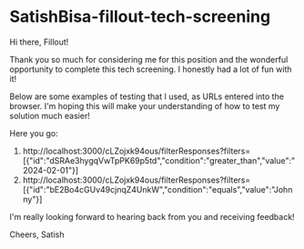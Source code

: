 # SatishBisa-fillout-tech-screening

Hi there, Fillout!

Thank you so much for considering me for this position and the wonderful opportunity to complete this tech screening. I honestly had a lot of fun with it!

Below are some examples of testing that I used, as URLs entered into the browser. I'm hoping this will make your understanding of how to test my solution much easier!

Here you go:

1) http://localhost:3000/cLZojxk94ous/filterResponses?filters=[{"id":"dSRAe3hygqVwTpPK69p5td","condition":"greater_than","value":"2024-02-01"}]
2) http://localhost:3000/cLZojxk94ous/filterResponses?filters=[{"id":"bE2Bo4cGUv49cjnqZ4UnkW","condition":"equals","value":"Johnny"}]

I'm really looking forward to hearing back from you and receiving feedback!

Cheers,
Satish

